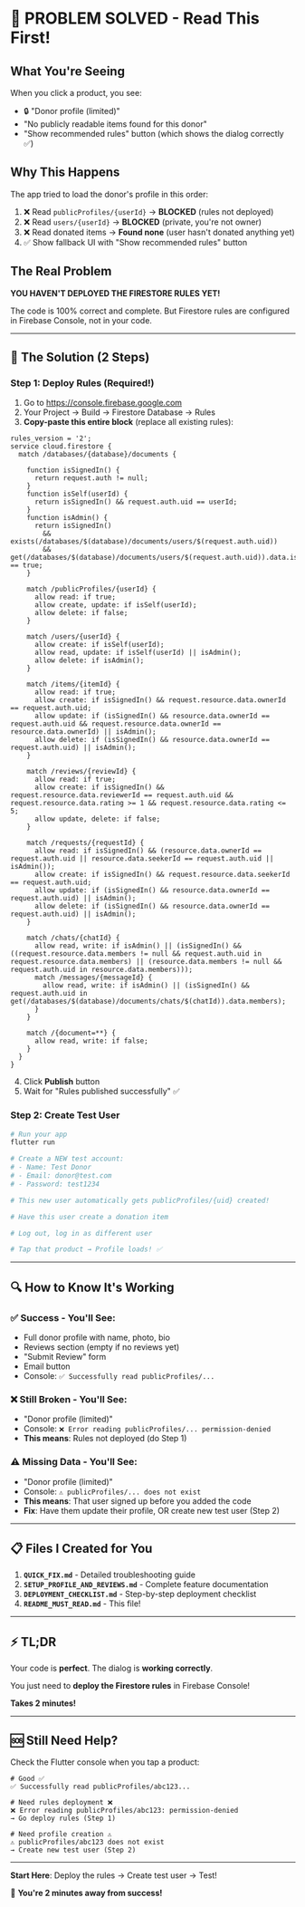 # 🎯 PROBLEM SOLVED - Read This First!

## What You're Seeing
When you click a product, you see:
- 🔒 "Donor profile (limited)"
- "No publicly readable items found for this donor"
- "Show recommended rules" button (which shows the dialog correctly ✅)

## Why This Happens
The app tried to load the donor's profile in this order:
1. ❌ Read `publicProfiles/{userId}` → **BLOCKED** (rules not deployed)
2. ❌ Read `users/{userId}` → **BLOCKED** (private, you're not owner)
3. ❌ Read donated items → **Found none** (user hasn't donated anything yet)
4. ✅ Show fallback UI with "Show recommended rules" button

## The Real Problem
**YOU HAVEN'T DEPLOYED THE FIRESTORE RULES YET!**

The code is 100% correct and complete. But Firestore rules are configured in Firebase Console, not in your code.

---

## 🚀 The Solution (2 Steps)

### Step 1: Deploy Rules (Required!)
1. Go to https://console.firebase.google.com
2. Your Project → Build → Firestore Database → Rules
3. **Copy-paste this entire block** (replace all existing rules):

```firestore
rules_version = '2';
service cloud.firestore {
  match /databases/{database}/documents {

    function isSignedIn() {
      return request.auth != null;
    }
    function isSelf(userId) {
      return isSignedIn() && request.auth.uid == userId;
    }
    function isAdmin() {
      return isSignedIn()
        && exists(/databases/$(database)/documents/users/$(request.auth.uid))
        && get(/databases/$(database)/documents/users/$(request.auth.uid)).data.isAdmin == true;
    }

    match /publicProfiles/{userId} {
      allow read: if true;
      allow create, update: if isSelf(userId);
      allow delete: if false;
    }

    match /users/{userId} {
      allow create: if isSelf(userId);
      allow read, update: if isSelf(userId) || isAdmin();
      allow delete: if isAdmin();
    }

    match /items/{itemId} {
      allow read: if true;
      allow create: if isSignedIn() && request.resource.data.ownerId == request.auth.uid;
      allow update: if (isSignedIn() && resource.data.ownerId == request.auth.uid && request.resource.data.ownerId == resource.data.ownerId) || isAdmin();
      allow delete: if (isSignedIn() && resource.data.ownerId == request.auth.uid) || isAdmin();
    }

    match /reviews/{reviewId} {
      allow read: if true;
      allow create: if isSignedIn() && request.resource.data.reviewerId == request.auth.uid && request.resource.data.rating >= 1 && request.resource.data.rating <= 5;
      allow update, delete: if false;
    }

    match /requests/{requestId} {
      allow read: if isSignedIn() && (resource.data.ownerId == request.auth.uid || resource.data.seekerId == request.auth.uid || isAdmin());
      allow create: if isSignedIn() && request.resource.data.seekerId == request.auth.uid;
      allow update: if (isSignedIn() && resource.data.ownerId == request.auth.uid) || isAdmin();
      allow delete: if (isSignedIn() && resource.data.ownerId == request.auth.uid) || isAdmin();
    }

    match /chats/{chatId} {
      allow read, write: if isAdmin() || (isSignedIn() && ((request.resource.data.members != null && request.auth.uid in request.resource.data.members) || (resource.data.members != null && request.auth.uid in resource.data.members)));
      match /messages/{messageId} {
        allow read, write: if isAdmin() || (isSignedIn() && request.auth.uid in get(/databases/$(database)/documents/chats/$(chatId)).data.members);
      }
    }

    match /{document=**} {
      allow read, write: if false;
    }
  }
}
```

4. Click **Publish** button
5. Wait for "Rules published successfully" ✅

### Step 2: Create Test User
```powershell
# Run your app
flutter run

# Create a NEW test account:
# - Name: Test Donor
# - Email: donor@test.com
# - Password: test1234

# This new user automatically gets publicProfiles/{uid} created!

# Have this user create a donation item

# Log out, log in as different user

# Tap that product → Profile loads! ✅
```

---

## 🔍 How to Know It's Working

### ✅ Success - You'll See:
- Full donor profile with name, photo, bio
- Reviews section (empty if no reviews yet)
- "Submit Review" form
- Email button
- Console: `✅ Successfully read publicProfiles/...`

### ❌ Still Broken - You'll See:
- "Donor profile (limited)"
- Console: `❌ Error reading publicProfiles/... permission-denied`
- **This means**: Rules not deployed (do Step 1)

### ⚠️ Missing Data - You'll See:
- "Donor profile (limited)"
- Console: `⚠️ publicProfiles/... does not exist`
- **This means**: That user signed up before you added the code
- **Fix**: Have them update their profile, OR create new test user (Step 2)

---

## 📋 Files I Created for You

1. **`QUICK_FIX.md`** - Detailed troubleshooting guide
2. **`SETUP_PROFILE_AND_REVIEWS.md`** - Complete feature documentation
3. **`DEPLOYMENT_CHECKLIST.md`** - Step-by-step deployment checklist
4. **`README_MUST_READ.md`** - This file!

---

## ⚡ TL;DR

Your code is **perfect**. The dialog is **working correctly**. 

You just need to **deploy the Firestore rules** in Firebase Console!

**Takes 2 minutes!**

---

## 🆘 Still Need Help?

Check the Flutter console when you tap a product:

```
# Good ✅
✅ Successfully read publicProfiles/abc123...

# Need rules deployment ❌
❌ Error reading publicProfiles/abc123: permission-denied
→ Go deploy rules (Step 1)

# Need profile creation ⚠️
⚠️ publicProfiles/abc123 does not exist
→ Create new test user (Step 2)
```

---

**Start Here**: Deploy the rules → Create test user → Test!

🚀 **You're 2 minutes away from success!**
